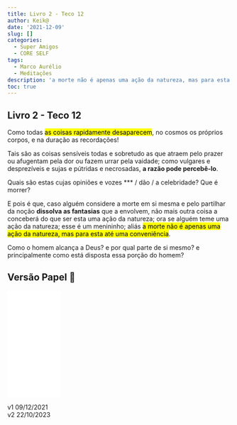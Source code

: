 ```yaml
---
title: Livro 2 - Teco 12
author: Keik@
date: '2021-12-09'
slug: []
categories:
  - Super Amigos
  - CORE SELF
tags:
  - Marco Aurélio
  - Meditações
description: 'a morte não é apenas uma ação da natureza, mas para esta até uma conveniência'
toc: true
---
```


## Livro 2 - Teco 12


Como todas <mark> as coisas rapidamente desaparecem</mark>, no cosmos os próprios corpos, e na duração as recordações! 

Tais são as coisas sensíveis todas e sobretudo as que atraem pelo prazer ou afugentam pela dor ou fazem urrar pela vaidade; como vulgares e desprezíveis e sujas e pútridas e necrosadas, **a razão pode percebê-lo**.

Quais são estas cujas opiniões e vozes *** / dão / a celebridade? Que é morrer? 

E pois é que, caso alguém considere a morte em si mesma e pelo partilhar da noção **dissolva as fantasias** que a envolvem, não mais outra coisa a conceberá do que ser esta uma ação da natureza; ora se alguém teme uma ação da natureza; esse é um menininho; aliás <mark>a morte não é apenas uma ação da natureza, mas para esta até uma conveniência</mark>. 

Como o homem alcança a Deus? 
e por qual parte de si mesmo? 
e principalmente como está disposta essa porção do homem?

## Versão Papel :book:
<iframe style="width:120px;height:240px;" marginwidth="0" marginheight="0" scrolling="no" frameborder="0" src="//ws-na.amazon-adsystem.com/widgets/q?ServiceVersion=20070822&OneJS=1&Operation=GetAdHtml&MarketPlace=BR&source=ss&ref=as_ss_li_til&ad_type=product_link&tracking_id=mundodekeika-20&language=pt_BR&marketplace=amazon&region=BR&placement=B092FVY4BB&asins=B092FVY4BB&linkId=37c5ec14221f61f811029aa88b520891&show_border=true&link_opens_in_new_window=true"></iframe>


v1  09/12/2021  
v2  22/10/2023  